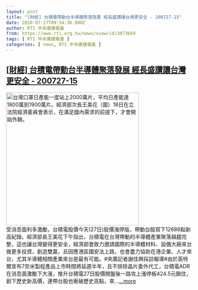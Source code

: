 ```yaml
---
layout: post
title: "[財經] 台積電帶動台半導體聚落發展 經長盛讚讓台灣更安全 - 200727-15"
date: 2020-07-27T09:54:36.000Z
author: RTI 中央廣播電臺
from: https://www.rti.org.tw/news/view/id/2073669
tags: [ RTI 中央廣播電臺 ]
categories: [ news, RTI 中央廣播電臺 ]
---
```

<!--1595843676000-->
[[財經] 台積電帶動台半導體聚落發展 經長盛讚讓台灣更安全 - 200727-15](https://www.rti.org.tw/news/view/id/2073669)
------

<div>
<img src="https://static.rti.org.tw/assets/thumbnails/2020/05/18/20200518000063M.jpg" width="360" alt="台灣口罩日產能一度站上2000萬片，平均日產能達1800萬到1900萬片。經濟部次長王美花（圖）18日在立法院經濟委員會表示，在滿足國內需求的前提下，才會開始外銷。" title="台灣口罩日產能一度站上2000萬片，平均日產能達1800萬到1900萬片。經濟部次長王美花（圖）18日在立法院經濟委員會表示，在滿足國內需求的前提下，才會開始外銷。"><br>受消息面利多激勵，台積電股價今天(27日)股價漲停版，帶動台股寫下12686點新高紀錄。經濟部長王美花下午指出，台積電在台灣帶動的半導體產業聚落越趨完整，這也讓台灣變得更安全，經濟部會致力邀請國際的半導體材料、設備大廠來台做更多投資，創造雙贏，且因應港區國安法上路，也會盡力協助在港企業、人才來台，尤其半導體相關產業來台是最有可能。#央廣記者謝佳興採訪報導#由於英特爾宣布7奈米製程產品上市時間將延遲半年，且不排除晶片委外代工，台積電ADR在消息面激勵下大漲，推升台積電27日股價開盤後一路攻上漲停板424.5元鎖住，創下歷史新高價，連帶台股也衝破歷史高點，來...<a target="_blank" href="https://www.rti.org.tw/news/view/id/2073669">...more</a>
</div>
